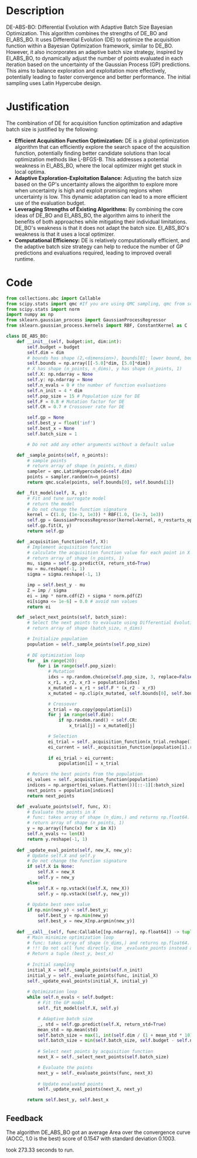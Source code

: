 # Description
DE-ABS-BO: Differential Evolution with Adaptive Batch Size Bayesian Optimization. This algorithm combines the strengths of DE_BO and EI_ABS_BO. It uses Differential Evolution (DE) to optimize the acquisition function within a Bayesian Optimization framework, similar to DE_BO. However, it also incorporates an adaptive batch size strategy, inspired by EI_ABS_BO, to dynamically adjust the number of points evaluated in each iteration based on the uncertainty of the Gaussian Process (GP) predictions. This aims to balance exploration and exploitation more effectively, potentially leading to faster convergence and better performance. The initial sampling uses Latin Hypercube design.

# Justification
The combination of DE for acquisition function optimization and adaptive batch size is justified by the following:

*   **Efficient Acquisition Function Optimization:** DE is a global optimization algorithm that can efficiently explore the search space of the acquisition function, potentially finding better candidate solutions than local optimization methods like L-BFGS-B. This addresses a potential weakness in EI_ABS_BO, where the local optimizer might get stuck in local optima.
*   **Adaptive Exploration-Exploitation Balance:** Adjusting the batch size based on the GP's uncertainty allows the algorithm to explore more when uncertainty is high and exploit promising regions when uncertainty is low. This dynamic adaptation can lead to a more efficient use of the evaluation budget.
*   **Leveraging Strengths of Existing Algorithms:** By combining the core ideas of DE_BO and EI_ABS_BO, the algorithm aims to inherit the benefits of both approaches while mitigating their individual limitations. DE_BO's weakness is that it does not adapt the batch size. EI_ABS_BO's weakness is that it uses a local optimizer.
*   **Computational Efficiency:** DE is relatively computationally efficient, and the adaptive batch size strategy can help to reduce the number of GP predictions and evaluations required, leading to improved overall runtime.

# Code
```python
from collections.abc import Callable
from scipy.stats import qmc #If you are using QMC sampling, qmc from scipy is encouraged. Remove this line if you have better alternatives.
from scipy.stats import norm
import numpy as np
from sklearn.gaussian_process import GaussianProcessRegressor
from sklearn.gaussian_process.kernels import RBF, ConstantKernel as C

class DE_ABS_BO:
    def __init__(self, budget:int, dim:int):
        self.budget = budget
        self.dim = dim
        # bounds has shape (2,<dimension>), bounds[0]: lower bound, bounds[1]: upper bound
        self.bounds = np.array([[-5.0]*dim, [5.0]*dim])
        # X has shape (n_points, n_dims), y has shape (n_points, 1)
        self.X: np.ndarray = None
        self.y: np.ndarray = None
        self.n_evals = 0 # the number of function evaluations
        self.n_init = 4 * dim
        self.pop_size = 15 # Population size for DE
        self.F = 0.8 # Mutation factor for DE
        self.CR = 0.7 # Crossover rate for DE

        self.gp = None
        self.best_y = float('inf')
        self.best_x = None
        self.batch_size = 1

        # Do not add any other arguments without a default value

    def _sample_points(self, n_points):
        # sample points
        # return array of shape (n_points, n_dims)
        sampler = qmc.LatinHypercube(d=self.dim)
        points = sampler.random(n=n_points)
        return qmc.scale(points, self.bounds[0], self.bounds[1])

    def _fit_model(self, X, y):
        # Fit and tune surrogate model 
        # return the model
        # Do not change the function signature
        kernel = C(1.0, (1e-3, 1e3)) * RBF(1.0, (1e-3, 1e3))
        self.gp = GaussianProcessRegressor(kernel=kernel, n_restarts_optimizer=5)
        self.gp.fit(X, y)
        return self.gp

    def _acquisition_function(self, X):
        # Implement acquisition function 
        # calculate the acquisition function value for each point in X
        # return array of shape (n_points, 1)
        mu, sigma = self.gp.predict(X, return_std=True)
        mu = mu.reshape(-1, 1)
        sigma = sigma.reshape(-1, 1)

        imp = self.best_y - mu
        Z = imp / sigma
        ei = imp * norm.cdf(Z) + sigma * norm.pdf(Z)
        ei[sigma <= 1e-6] = 0.0 # avoid nan values
        return ei

    def _select_next_points(self, batch_size):
        # Select the next points to evaluate using Differential Evolution
        # return array of shape (batch_size, n_dims)

        # Initialize population
        population = self._sample_points(self.pop_size)
        
        # DE optimization loop
        for _ in range(20):
            for i in range(self.pop_size):
                # Mutation
                idxs = np.random.choice(self.pop_size, 3, replace=False)
                x_r1, x_r2, x_r3 = population[idxs]
                x_mutated = x_r1 + self.F * (x_r2 - x_r3)
                x_mutated = np.clip(x_mutated, self.bounds[0], self.bounds[1])

                # Crossover
                x_trial = np.copy(population[i])
                for j in range(self.dim):
                    if np.random.rand() < self.CR:
                        x_trial[j] = x_mutated[j]

                # Selection
                ei_trial = self._acquisition_function(x_trial.reshape(1, -1))[0, 0]
                ei_current = self._acquisition_function(population[i].reshape(1, -1))[0, 0]
                
                if ei_trial > ei_current:
                    population[i] = x_trial

        # Return the best points from the population
        ei_values = self._acquisition_function(population)
        indices = np.argsort(ei_values.flatten())[::-1][:batch_size]
        next_points = population[indices]
        return next_points

    def _evaluate_points(self, func, X):
        # Evaluate the points in X
        # func: takes array of shape (n_dims,) and returns np.float64.
        # return array of shape (n_points, 1)
        y = np.array([func(x) for x in X])
        self.n_evals += len(X)
        return y.reshape(-1, 1)
    
    def _update_eval_points(self, new_X, new_y):
        # Update self.X and self.y
        # Do not change the function signature
        if self.X is None:
            self.X = new_X
            self.y = new_y
        else:
            self.X = np.vstack((self.X, new_X))
            self.y = np.vstack((self.y, new_y))
            
        # Update best seen value
        if np.min(new_y) < self.best_y:
            self.best_y = np.min(new_y)
            self.best_x = new_X[np.argmin(new_y)]
    
    def __call__(self, func:Callable[[np.ndarray], np.float64]) -> tuple[np.float64, np.array]:
        # Main minimize optimization loop
        # func: takes array of shape (n_dims,) and returns np.float64. 
        # !!! Do not call func directly. Use _evaluate_points instead and be aware of the budget when calling it. !!!
        # Return a tuple (best_y, best_x)
        
        # Initial sampling
        initial_X = self._sample_points(self.n_init)
        initial_y = self._evaluate_points(func, initial_X)
        self._update_eval_points(initial_X, initial_y)
        
        # Optimization loop
        while self.n_evals < self.budget:
            # Fit the GP model
            self._fit_model(self.X, self.y)

            # Adaptive batch size
            _, std = self.gp.predict(self.X, return_std=True)
            mean_std = np.mean(std)
            self.batch_size = max(1, int(self.dim / (1 + mean_std * 10))) # Adjust batch size based on uncertainty
            self.batch_size = min(self.batch_size, self.budget - self.n_evals) # Ensure not exceeding budget
            
            # Select next points by acquisition function
            next_X = self._select_next_points(self.batch_size)

            # Evaluate the points
            next_y = self._evaluate_points(func, next_X)
            
            # Update evaluated points
            self._update_eval_points(next_X, next_y)

        return self.best_y, self.best_x
```
## Feedback
 The algorithm DE_ABS_BO got an average Area over the convergence curve (AOCC, 1.0 is the best) score of 0.1547 with standard deviation 0.1003.

took 273.33 seconds to run.